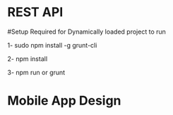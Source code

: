 # REST API 

#Setup Required for Dynamically loaded project to run

1- sudo npm install -g grunt-cli 

2- npm install

3- npm run or grunt

# Mobile App Design
